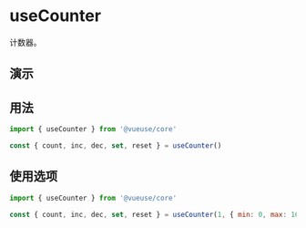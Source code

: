 # useCounter

计数器。

## 演示

<demo src="./demo.vue" title="useCounter" desc=""></demo>

## 用法

```js
import { useCounter } from '@vueuse/core'

const { count, inc, dec, set, reset } = useCounter()
```

## 使用选项

```js
import { useCounter } from '@vueuse/core'

const { count, inc, dec, set, reset } = useCounter(1, { min: 0, max: 16 })
```
